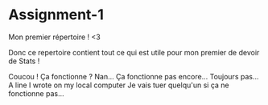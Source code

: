 # Assignment-1
Mon premier répertoire ! <3

Donc ce repertoire contient tout ce qui est utile pour mon premier de devoir de Stats !

Coucou ! Ça fonctionne ?
Nan... Ça fonctionne pas encore...
Toujours pas...
A line I wrote on my local computer
Je vais tuer quelqu'un si ça ne fonctionne pas...
